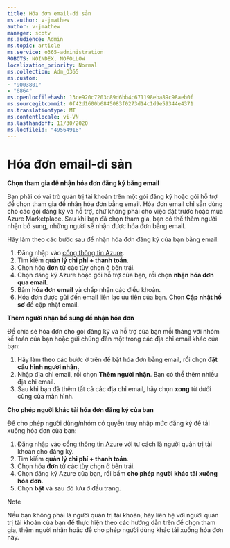 ```yaml
---
title: Hóa đơn email-di sản
ms.author: v-jmathew
author: v-jmathew
manager: scotv
ms.audience: Admin
ms.topic: article
ms.service: o365-administration
ROBOTS: NOINDEX, NOFOLLOW
localization_priority: Normal
ms.collection: Adm_O365
ms.custom:
- "9003801"
- "6864"
ms.openlocfilehash: 13ce920c7203c89d6bb4c671198eba89c98aeb0f
ms.sourcegitcommit: 0f42d1600b6845083f0273d14c1d9e59344e4371
ms.translationtype: MT
ms.contentlocale: vi-VN
ms.lasthandoff: 11/30/2020
ms.locfileid: "49564918"
---
```

# <a name="e-mail-invoice---legacy"></a>Hóa đơn email-di sản

**Chọn tham gia để nhận hóa đơn đăng ký bằng email**

Bạn phải có vai trò quản trị tài khoản trên một gói đăng ký hoặc gói hỗ trợ để chọn tham gia để nhận hóa đơn bằng email. Hóa đơn email chỉ sẵn dùng cho các gói đăng ký và hỗ trợ, chứ không phải cho việc đặt trước hoặc mua Azure Marketplace. Sau khi bạn đã chọn tham gia, bạn có thể thêm người nhận bổ sung, những người sẽ nhận được hóa đơn bằng email.

Hãy làm theo các bước sau để nhận hóa đơn đăng ký của bạn bằng email:

1. Đăng nhập vào [cổng thông tin Azure](https://portal.azure.com/).
2. Tìm kiếm **quản lý chi phí + thanh toán**.
3. Chọn hóa **đơn** từ các tùy chọn ở bên trái.
4. Chọn đăng ký Azure hoặc gói hỗ trợ của bạn, rồi chọn **nhận hóa đơn qua email**.
5. Bấm **hóa đơn email** và chấp nhận các điều khoản.
6. Hóa đơn được gửi đến email liên lạc ưu tiên của bạn. Chọn **Cập nhật hồ sơ** để cập nhật email.

**Thêm người nhận bổ sung để nhận hóa đơn**

Để chia sẻ hóa đơn cho gói đăng ký và hỗ trợ của bạn mỗi tháng với nhóm kế toán của bạn hoặc gửi chúng đến một trong các địa chỉ email khác của bạn:

1. Hãy làm theo các bước ở trên để bật hóa đơn bằng email, rồi chọn **đặt cấu hình người nhận.**
2. Nhập địa chỉ email, rồi chọn **Thêm người nhận**. Bạn có thể thêm nhiều địa chỉ email.
3. Sau khi bạn đã thêm tất cả các địa chỉ email, hãy chọn **xong** từ dưới cùng của màn hình.

**Cho phép người khác tải hóa đơn đăng ký của bạn**

Để cho phép người dùng/nhóm có quyền truy nhập mức đăng ký để tải xuống hóa đơn của bạn:

1. Đăng nhập vào [cổng thông tin Azure](https://portal.azure.com/) với tư cách là người quản trị tài khoản cho đăng ký.
2. Tìm kiếm **quản lý chi phí + thanh toán**.
3. Chọn hóa **đơn** từ các tùy chọn ở bên trái.
4. Chọn đăng ký Azure của bạn, rồi bấm **cho phép người khác tải xuống hóa đơn**.
5. Chọn **bật** và sau đó **lưu** ở đầu trang.

> [!NOTE]
Nếu bạn không phải là người quản trị tài khoản, hãy liên hệ với người quản trị tài khoản của bạn để thực hiện theo các hướng dẫn trên để chọn tham gia, thêm người nhận hoặc để cho phép người dùng khác tải xuống hóa đơn này.
